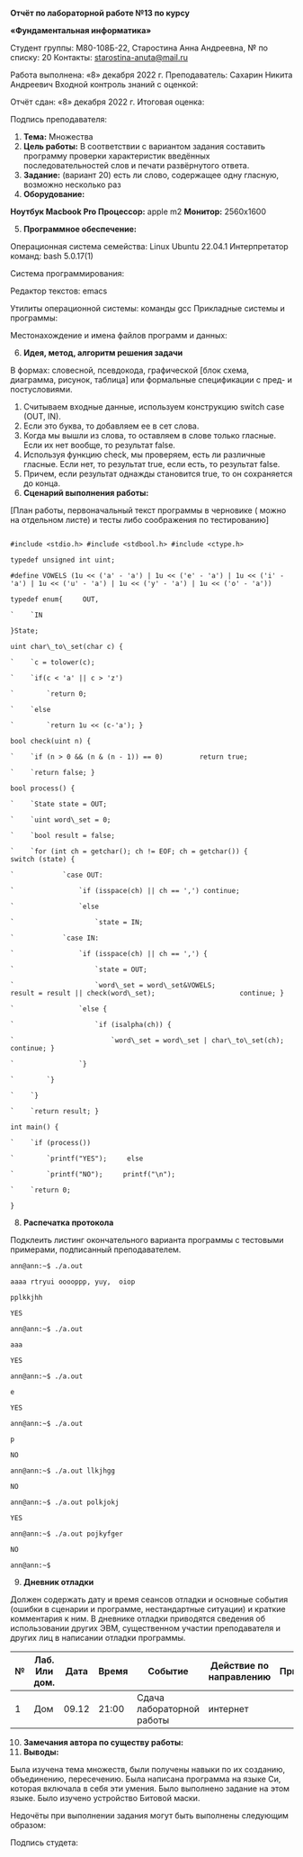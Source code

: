 ﻿**Отчёт по лабораторной работе №13 по курсу** 

**«Фундаментальная информатика»** 

Студент группы: М80-108Б-22, Старостина Анна Андреевна, № по списку: 20 Контакты: <starostina-anuta@mail.ru> 

Работа выполнена: «8» декабря 2022 г. Преподаватель: Сахарин Никита Андреевич Входной контроль знаний с оценкой: 

Отчёт сдан: «8» декабря 2022 г. Итоговая оценка: 

Подпись преподавателя:    

1. **Тема:** Множества 
1. **Цель  работы:**  В  соответствии  с  вариантом  задания  составить  программу проверки  характеристик  введённых  последовательностей  слов  и  печати развёрнутого ответа. 
1. **Задание:**  (вариант  20)  есть  ли  слово,  содержащее  одну  гласную,  возможно несколько раз 
1. **Оборудование:**  

**Ноутбук Macbook Pro  Процессор:** apple m2  **Монитор:** 2560х1600 

5. **Программное обеспечение:**  

Операционная система семейства: Linux Ubuntu 22.04.1 Интерпретатор команд: bash 5.0.17(1) 

Система программирования:  

Редактор текстов: emacs 

Утилиты операционной системы: команды gcc Прикладные системы и программы: 

Местонахождение и имена файлов программ и данных: 

6. **Идея, метод, алгоритм решения задачи** 

В  формах:  словесной,  псевдокода,  графической  [блок  схема,  диаграмма,  рисунок, таблица] или формальные спецификации с пред- и постусловиями. 

1. Считываем входные данные, используем конструкцию switch case (OUT, IN). 
1. Если это буква, то добавляем ее в сет слова. 
1. Когда  мы  вышли  из  слова,  то  оставляем  в  слове  только  гласные.  Если  их  нет вообще, то результат false. 
1. Используя функцию check, мы проверяем, есть ли различные гласные. Если нет, то результат true, если есть, то результат false.  
1. Причем, если результат однажды становится true, то он сохраняется до конца. 
7. **Сценарий выполнения работы:** 

[План работы, первоначальный текст программы в черновике ( можно на отдельном листе) и тесты либо соображения по тестированию] 
```

#include <stdio.h> #include <stdbool.h> #include <ctype.h>

typedef unsigned int uint;

#define VOWELS (1u << ('a' - 'a') | 1u << ('e' - 'a') | 1u << ('i' - 'a') | 1u << ('u' - 'a') | 1u << ('y' - 'a') | 1u << ('o' - 'a'))

typedef enum{     OUT,

`    `IN

}State;

uint char\_to\_set(char c) {

`    `c = tolower(c);

`    `if(c < 'a' || c > 'z')

`        `return 0;

`    `else 

`        `return 1u << (c-'a'); }

bool check(uint n) {

`    `if (n > 0 && (n & (n - 1)) == 0)         return true;

`    `return false; }

bool process() {

`    `State state = OUT;

`    `uint word\_set = 0;

`    `bool result = false;

`    `for (int ch = getchar(); ch != EOF; ch = getchar()) {         switch (state) {

`            `case OUT:

`                `if (isspace(ch) || ch == ',') continue;

`                `else 

`                    `state = IN;

`            `case IN:

`                `if (isspace(ch) || ch == ',') {

`                    `state = OUT;

`                    `word\_set = word\_set&VOWELS;                     result = result || check(word\_set);                     continue; }

`                `else {

`                    `if (isalpha(ch)) {

`                        `word\_set = word\_set | char\_to\_set(ch);                         continue; }

`                `}

`        `}

`    `}

`    `return result; }

int main() {

`    `if (process()) 

`        `printf("YES");     else

`        `printf("NO");     printf("\n");

`    `return 0;

}
```
8. **Распечатка протокола**  

Подклеить  листинг  окончательного  варианта  программы  с  тестовыми  примерами, подписанный преподавателем. 
```
ann@ann:~$ ./a.out 

aaaa rtryui ooooppp, yuy,  oiop 

pplkkjhh 

YES 

ann@ann:~$ ./a.out 

aaa 

YES 

ann@ann:~$ ./a.out 

e 

YES 

ann@ann:~$ ./a.out 

p 

NO 

ann@ann:~$ ./a.out llkjhgg 

NO 

ann@ann:~$ ./a.out polkjokj 

YES 

ann@ann:~$ ./a.out pojkyfger 

NO 

ann@ann:~$ 
```
9. **Дневник отладки** 

Должен  содержать  дату  и  время  сеансов  отладки  и  основные  события  (ошибки  в сценарии и программе, нестандартные ситуации) и краткие комментария к ним. В дневнике отладки приводятся сведения об использовании других ЭВМ, существенном участии преподавателя и других лиц в написании отладки программы. 



|**№**|**Лаб. Или дом.**|**Дата**|**Время**|**Событие**|**Действие по направлению**|**Примечание**|
| - | - | - | - | - | - | - |
|1|Дом|09.12|21:00|Сдача лабораторной работы|интернет||


10. **Замечания автора по существу работы:** 
11. **Выводы:** 

Была изучена тема множеств, были получены навыки по их созданию, объединению, пересечению. Была написана программа на языке Си, которая включала в себя эти умения. Было выполнено задание на этом языке. Было изучено устройство Битовой маски. 

Недочёты при выполнении задания могут быть выполнены следующим образом:

Подпись студета: 
